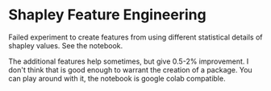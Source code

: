 # Shapley Feature Engineering
Failed experiment to create features from using different statistical details of shapley values. See the notebook. 

The additional features help sometimes, but give 0.5-2% improvement. I don't think that is good enough to warrant the creation of a package. You can play around with it, the notebook is google colab compatible. 
